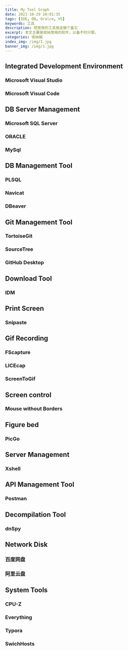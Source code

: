 ```yaml
---
title: My Tool Graph
date: 2021-10-29 10:01:35
tags: [IDE, DB, Oralce, VS] 
keywords: 工具
description: 把常用的工具放这做个备忘
excerpt: 本文主要是收纳常用的软件，以备不时只需。
categories: 收纳箱
index_img: /img/1.jpg
banner_img: /img/1.jpg
---
```


##  Integrated Development Environment

### Microsoft Visual Studio

### Microsoft Visual Code

## DB Server Management

### Microsoft  SQL Server 

### ORACLE

### MySql

## DB Management Tool

### PLSQL

### Navicat

### DBeaver

## Git Management Tool

### TortoiseGit

### SourceTree

### GitHub Desktop

## Download Tool

### IDM

## Print Screen

### Snipaste

## Gif Recording

### FScapture

### LICEcap

### ScreenToGif 

## Screen control

### Mouse without Borders

## Figure bed

### PicGo

## Server Management

### Xshell

## API Management Tool

### Postman

## Decompilation Tool

### dnSpy

## Network Disk

### 百度网盘

### 阿里云盘

## System Tools

### CPU-Z

### Everything

### Typora

### SwichHosts



